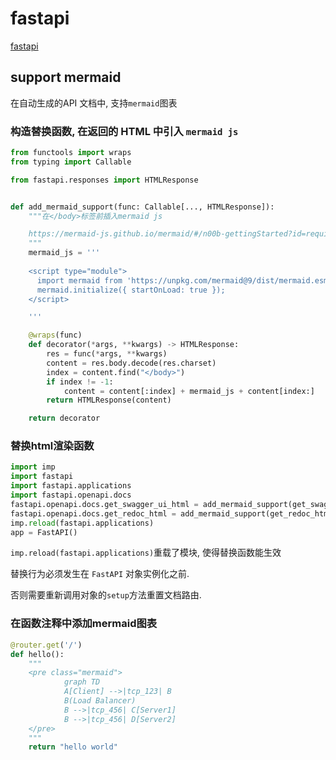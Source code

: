 # fastapi

[fastapi](https://fastapi.tiangolo.com/)

## support mermaid

在自动生成的API 文档中, 支持`mermaid`图表

### 构造替换函数, 在返回的 HTML 中引入 `mermaid js`

```python
from functools import wraps
from typing import Callable

from fastapi.responses import HTMLResponse


def add_mermaid_support(func: Callable[..., HTMLResponse]):
    """在</body>标签前插入mermaid js

    https://mermaid-js.github.io/mermaid/#/n00b-gettingStarted?id=requirements-for-the-mermaid-api
    """
    mermaid_js = '''
    
    <script type="module">
      import mermaid from 'https://unpkg.com/mermaid@9/dist/mermaid.esm.min.mjs';
      mermaid.initialize({ startOnLoad: true });
    </script>

    '''

    @wraps(func)
    def decorator(*args, **kwargs) -> HTMLResponse:
        res = func(*args, **kwargs)
        content = res.body.decode(res.charset)
        index = content.find("</body>")
        if index != -1:
            content = content[:index] + mermaid_js + content[index:]
        return HTMLResponse(content)

    return decorator
```

### 替换html渲染函数

```python
import imp
import fastapi
import fastapi.applications
import fastapi.openapi.docs
fastapi.openapi.docs.get_swagger_ui_html = add_mermaid_support(get_swagger_ui_html)
fastapi.openapi.docs.get_redoc_html = add_mermaid_support(get_redoc_html)
imp.reload(fastapi.applications)
app = FastAPI()
```

`imp.reload(fastapi.applications)`重载了模块, 使得替换函数能生效

替换行为必须发生在 `FastAPI` 对象实例化之前.

否则需要重新调用对象的`setup`方法重置文档路由.

### 在函数注释中添加mermaid图表

```python
@router.get('/')
def hello():
    """
    <pre class="mermaid">
            graph TD
            A[Client] -->|tcp_123| B
            B(Load Balancer)
            B -->|tcp_456| C[Server1]
            B -->|tcp_456| D[Server2]
    </pre>
    """
    return "hello world"
```
